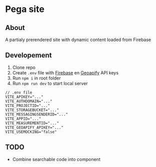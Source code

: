 # Pega site

## About
A partialy prerendered site with dynamic content loaded from Firebase

## Developement
1. Clone repo
2. Create `.env` file with [Firebase](https://console.firebase.google.com/project/pega-site/settings/general) en [Geoapify](https://myprojects.geoapify.com/api/0C4jUeVhRBormH2L1Kio/keys) API keys
3. Run `npm i` in root folder
4. Run `npm run dev` to start local server

```env
// .env file
VITE_APIKEY="..."
VITE_AUTHDOMAIN="..."
VITE_PROJECTID="..."
VITE_STORAGEBUCKET="..."
VITE_MESSAGINGSENDERID="..."
VITE_APPID="..."
VITE_MEASUREMENTID="..."
VITE_GEOAPIFY_APIKEY="..."
VITE_USEMOCKING="false"
```

## TODO
- Combine searchable code into component
